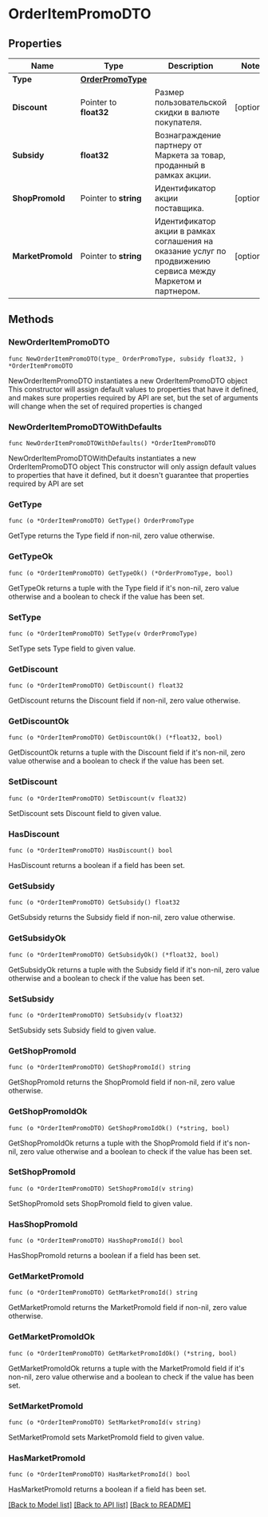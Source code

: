 # OrderItemPromoDTO

## Properties

Name | Type | Description | Notes
------------ | ------------- | ------------- | -------------
**Type** | [**OrderPromoType**](OrderPromoType.md) |  | 
**Discount** | Pointer to **float32** | Размер пользовательской скидки в валюте покупателя.  | [optional] 
**Subsidy** | **float32** | Вознаграждение партнеру от Маркета за товар, проданный в рамках акции.  | 
**ShopPromoId** | Pointer to **string** | Идентификатор акции поставщика.  | [optional] 
**MarketPromoId** | Pointer to **string** | Идентификатор акции в рамках соглашения на оказание услуг по продвижению сервиса между Маркетом и партнером.  | [optional] 

## Methods

### NewOrderItemPromoDTO

`func NewOrderItemPromoDTO(type_ OrderPromoType, subsidy float32, ) *OrderItemPromoDTO`

NewOrderItemPromoDTO instantiates a new OrderItemPromoDTO object
This constructor will assign default values to properties that have it defined,
and makes sure properties required by API are set, but the set of arguments
will change when the set of required properties is changed

### NewOrderItemPromoDTOWithDefaults

`func NewOrderItemPromoDTOWithDefaults() *OrderItemPromoDTO`

NewOrderItemPromoDTOWithDefaults instantiates a new OrderItemPromoDTO object
This constructor will only assign default values to properties that have it defined,
but it doesn't guarantee that properties required by API are set

### GetType

`func (o *OrderItemPromoDTO) GetType() OrderPromoType`

GetType returns the Type field if non-nil, zero value otherwise.

### GetTypeOk

`func (o *OrderItemPromoDTO) GetTypeOk() (*OrderPromoType, bool)`

GetTypeOk returns a tuple with the Type field if it's non-nil, zero value otherwise
and a boolean to check if the value has been set.

### SetType

`func (o *OrderItemPromoDTO) SetType(v OrderPromoType)`

SetType sets Type field to given value.


### GetDiscount

`func (o *OrderItemPromoDTO) GetDiscount() float32`

GetDiscount returns the Discount field if non-nil, zero value otherwise.

### GetDiscountOk

`func (o *OrderItemPromoDTO) GetDiscountOk() (*float32, bool)`

GetDiscountOk returns a tuple with the Discount field if it's non-nil, zero value otherwise
and a boolean to check if the value has been set.

### SetDiscount

`func (o *OrderItemPromoDTO) SetDiscount(v float32)`

SetDiscount sets Discount field to given value.

### HasDiscount

`func (o *OrderItemPromoDTO) HasDiscount() bool`

HasDiscount returns a boolean if a field has been set.

### GetSubsidy

`func (o *OrderItemPromoDTO) GetSubsidy() float32`

GetSubsidy returns the Subsidy field if non-nil, zero value otherwise.

### GetSubsidyOk

`func (o *OrderItemPromoDTO) GetSubsidyOk() (*float32, bool)`

GetSubsidyOk returns a tuple with the Subsidy field if it's non-nil, zero value otherwise
and a boolean to check if the value has been set.

### SetSubsidy

`func (o *OrderItemPromoDTO) SetSubsidy(v float32)`

SetSubsidy sets Subsidy field to given value.


### GetShopPromoId

`func (o *OrderItemPromoDTO) GetShopPromoId() string`

GetShopPromoId returns the ShopPromoId field if non-nil, zero value otherwise.

### GetShopPromoIdOk

`func (o *OrderItemPromoDTO) GetShopPromoIdOk() (*string, bool)`

GetShopPromoIdOk returns a tuple with the ShopPromoId field if it's non-nil, zero value otherwise
and a boolean to check if the value has been set.

### SetShopPromoId

`func (o *OrderItemPromoDTO) SetShopPromoId(v string)`

SetShopPromoId sets ShopPromoId field to given value.

### HasShopPromoId

`func (o *OrderItemPromoDTO) HasShopPromoId() bool`

HasShopPromoId returns a boolean if a field has been set.

### GetMarketPromoId

`func (o *OrderItemPromoDTO) GetMarketPromoId() string`

GetMarketPromoId returns the MarketPromoId field if non-nil, zero value otherwise.

### GetMarketPromoIdOk

`func (o *OrderItemPromoDTO) GetMarketPromoIdOk() (*string, bool)`

GetMarketPromoIdOk returns a tuple with the MarketPromoId field if it's non-nil, zero value otherwise
and a boolean to check if the value has been set.

### SetMarketPromoId

`func (o *OrderItemPromoDTO) SetMarketPromoId(v string)`

SetMarketPromoId sets MarketPromoId field to given value.

### HasMarketPromoId

`func (o *OrderItemPromoDTO) HasMarketPromoId() bool`

HasMarketPromoId returns a boolean if a field has been set.


[[Back to Model list]](../README.md#documentation-for-models) [[Back to API list]](../README.md#documentation-for-api-endpoints) [[Back to README]](../README.md)


